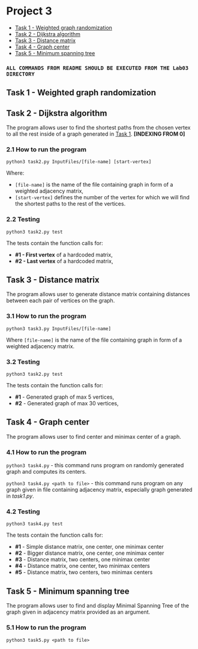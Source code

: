 # Project 3
  - [Task 1 - Weighted graph randomization](#task-1---weighted-graph-randomization)
  - [Task 2 - Dijkstra algorithm](#task-2---dijkstra-algorithm)
  - [Task 3 - Distance matrix](#task-3---distance-matrix)
  - [Task 4 - Graph center](#task-4---graph-center)
  - [Task 5 - Minimum spanning tree](#task-5---minimum-spanning-tree)

### `ALL COMMANDS FROM README SHOULD BE EXECUTED FROM THE Lab03 DIRECTORY`

## Task 1 - Weighted graph randomization

## Task 2 - Dijkstra algorithm
The program allows user to find the shortest paths from the chosen vertex to all the rest inside of a graph generated in [Task 1](#task-1---weighted-graph-randomization). **[INDEXING FROM 0]**

### 2.1 How to run the program

`python3 task2.py InputFiles/[file-name] [start-vertex]`

Where: 
- `[file-name]` is the name of the file containing graph in form of a weighted adjacency matrix,
- `[start-vertex]` defines the number of the vertex for which we will find the shortest paths to the rest of the vertices.
 
### 2.2 Testing
`python3 task2.py test`

The tests contain the function calls for:
- **#1 - First vertex** of a hardcoded matrix, <br/>
- **#2 - Last vertex** of a hardcoded matrix, <br/>
## Task 3 - Distance matrix
The program allows user to generate distance matrix containing distances between each pair of vertices on the graph.

### 3.1 How to run the program

`python3 task3.py InputFiles/[file-name]`

Where `[file-name]` is the name of the file containing graph in form of a weighted adjacency matrix. 

### 3.2 Testing
`python3 task2.py test`

The tests contain the function calls for:
- **#1** - Generated graph of max 5 vertices, <br/>
- **#2** - Generated graph of max 30 vertices, <br/>

## Task 4 - Graph center
The program allows user to find center and minimax center of a graph.

### 4.1 How to run the program

`python3 task4.py` - this command runs program on randomly generated graph and computes its centers.

`python3 task4.py <path to file>` - this command runs program on any graph given in file containing adjacency matrix, especially graph generated in *task1.py*.


### 4.2 Testing

`python3 task4.py test`

The tests contain the function calls for:
- **#1** - Simple distance matrix, one center, one minimax center <br/>
- **#2** - Bigger distance matrix, one center, one minimax center <br/>
- **#3** - Distance matrix, two centers, one minimax center<br/>
- **#4** - Distance matrix, one center, two minimax centers<br/>
- **#5** - Distance matrix, two centers, two minimax centers<br/>



## Task 5 - Minimum spanning tree

The program allows user to find and display Minimal Spanning Tree of the graph given in adjacency matrix provided as an argument.

### 5.1 How to run the program

`python3 task5.py <path to file>`

